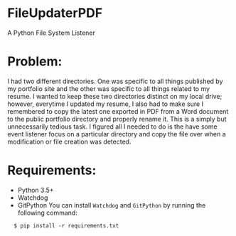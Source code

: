 # FileUpdaterPDF
A Python File System Listener

# Problem:
I had two different directories. One was specific to all things published by my portfolio site and the other was specific to all things related to my resume. I wanted to keep these two directories distinct on my local drive; however, everytime I updated my resume, I also had to make sure I remembered to copy the latest one exported in PDF from a Word document to the public portfolio directory and properly rename it. This is a simply but unnecessarily tedious task. I figured all I needed to do is the have some event listener focus on a particular directory and copy the file over when a modification or file creation was detected.

# Requirements:
  * Python 3.5+
  * Watchdog
  * GitPython
You can install `Watchdog` and `GitPython` by running the following command:
```
  $ pip install -r requirements.txt
```
